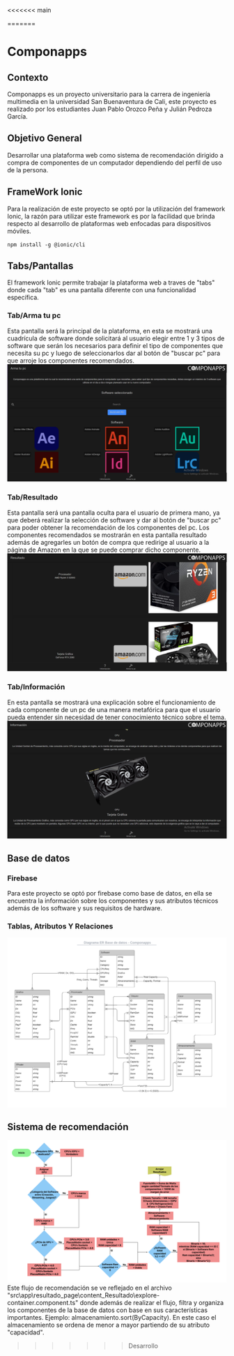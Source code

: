 <<<<<<< main

=======
# Componapps
## Contexto
Componapps es un proyecto universitario para la carrera de ingeniería multimedia en la universidad San Buenaventura de Cali, este proyecto es realizado por los estudiantes Juan Pablo Orozco Peña y Julián Pedroza García.

## Objetivo General
Desarrollar una plataforma web como sistema de recomendación dirigido a compra de componentes de un 
computador dependiendo del perfil de uso de la persona.

## FrameWork Ionic
Para la realización de este proyecto se optó por la utilización del framework Ionic, la razón para utilizar este framework es por la facilidad que brinda respecto al desarrollo de plataformas web enfocadas para dispositivos móviles.

```npm
npm install -g @ionic/cli
```

## Tabs/Pantallas
El framework Ionic permite trabajar la plataforma web a traves de "tabs" donde cada "tab" es una pantalla diferente con una funcionalidad específica.

### Tab/Arma tu pc
Esta pantalla será la principal de la plataforma, en esta se mostrará una cuadrícula de software donde solicitará al usuario elegir entre 1 y 3 tipos de software que serán los necesarios para definir el tipo de componentes que necesita su pc y luego de seleccionarlos dar al botón de "buscar pc" para que arroje los componentes recomendados.
![Captura Arma tu pc](./src/assets/screenshots/ss-arma_tu_pc.PNG)

### Tab/Resultado
Esta pantalla será una pantalla oculta para el usuario de primera mano, ya que deberá realizar la selección de software y dar al botón de "buscar pc" para poder obtener la recomendación de los componentes del pc. Los componentes recomendados se mostrarán en esta pantalla resultado además de agregarles un botón de compra que redirige al usuario a la página de Amazon en la que se puede comprar dicho componente.
![Captura Resultado](./src/assets/screenshots/ss-resultado.PNG)

### Tab/Información
En esta pantalla se mostrará una explicación sobre el funcionamiento de cada componente de un pc de una manera metafórica para que el usuario pueda entender sin necesidad de tener conocimiento técnico sobre el tema.
![Captura Información](./src/assets/screenshots/ss-informacion.PNG)

## Base de datos
### Firebase
Para este proyecto se optó por firebase como base de datos, en ella se encuentra la información sobre los componentes y sus atributos técnicos además de los software y sus requisitos de hardware.

### Tablas, Atributos Y Relaciones
![Diagrama Entidad Relación](./src/assets/screenshots/Diagrama_ER_Base_de_datos-Componapps.png)


## Sistema de recomendación
![Flujo de recomendacion](./src/assets/screenshots/Flujo_de_Recomendacion.png)
Este flujo de recomendación se ve reflejado en el archivo "src\app\resultado_page\content_Resultado\explore-container.component.ts" donde además de realizar el flujo, filtra y organiza los componentes de la base de datos con base en sus características importantes.
Ejemplo:
almacenamiento.sort(ByCapacity).
En este caso el almacenamiento se ordena de menor a mayor partiendo de su atributo "capacidad".
>>>>>>> Desarrollo
